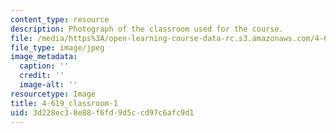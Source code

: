 ```yaml
---
content_type: resource
description: Photograph of the classroom used for the course.
file: /media/https%3A/open-learning-course-data-rc.s3.amazonaws.com/4-619-historiography-of-islamic-architecture-fall-2014/3d228ec38e88f6fd9d5ccd97c6afc9d1_4-619_classroom-1.jpg
file_type: image/jpeg
image_metadata:
  caption: ''
  credit: ''
  image-alt: ''
resourcetype: Image
title: 4-619_classroom-1
uid: 3d228ec3-8e88-f6fd-9d5c-cd97c6afc9d1
---
```

